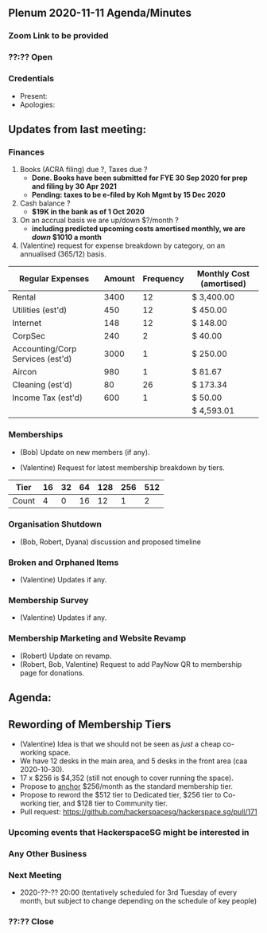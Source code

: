 ## Plenum 2020-11-11 Agenda/Minutes

### Zoom Link to be provided

### ??:?? Open

### Credentials
- Present: 
- Apologies: 

## Updates from last meeting:

### Finances
1. Books (ACRA filing) due ?, Taxes due ?
    - **Done. Books have been submitted for FYE 30 Sep 2020 for prep and filing by 30 Apr 2021**
    - **Pending: taxes to be e-filed by Koh Mgmt by 15 Dec 2020**
2. Cash balance ?
    - **$19K in the bank as of 1 Oct 2020**
3. On an accrual basis we are up/down $?/month ?
    - **including predicted upcoming costs amortised monthly, we are _down_ $1010 a month**
4. (Valentine) request for expense breakdown by category, on an annualised (365/12) basis.

Regular Expenses | Amount | Frequency | Monthly Cost (amortised)
-- | -- | -- | --
Rental | 3400 | 12 | $ 3,400.00
Utilities (est'd) | 450 | 12 | $ 450.00
Internet | 148 | 12 | $ 148.00
CorpSec | 240 | 2 | $ 40.00
Accounting/Corp Services (est'd) | 3000 | 1 | $ 250.00
Aircon | 980 | 1 | $ 81.67
Cleaning (est'd) | 80 | 26 | $ 173.34
Income Tax (est'd) | 600 | 1 | $ 50.00
  |   |   | $ 4,593.01

### Memberships
- (Bob) Update on new members (if any).

- (Valentine) Request for latest membership breakdown by tiers.

Tier | 16 | 32 | 64 | 128 | 256 | 512
-- | -- | -- | -- | -- | -- | --
Count | 4 | 0 | 16 | 12 | 1 | 2

### Organisation Shutdown
- (Bob, Robert, Dyana) discussion and proposed timeline

### Broken and Orphaned Items
- (Valentine) Updates if any.

### Membership Survey
- (Valentine) Updates if any.

### Membership Marketing and Website Revamp
- (Robert) Update on revamp.
- (Robert, Bob, Valentine) Request to add PayNow QR to membership page for donations.

## Agenda:

## Rewording of Membership Tiers
- (Valentine) Idea is that we should not be seen as _just_ a cheap co-working space.
- We have 12 desks in the main area, and 5 desks in the front area (caa 2020-10-30).
- 17 x $256 is $4,352 (still not enough to cover running the space).
- Propose to [anchor](https://en.wikipedia.org/wiki/Anchoring_(cognitive_bias)) $256/month as the standard membership tier.
- Propose to reword the $512 tier to Dedicated tier, $256 tier to Co-working tier, and $128 tier to Community tier.
- Pull request: https://github.com/hackerspacesg/hackerspace.sg/pull/171

### Upcoming events that HackerspaceSG might be interested in

### Any Other Business

### Next Meeting
- 2020-??-?? 20:00 (tentatively scheduled for 3rd Tuesday of every month, but subject to change depending on the schedule of key people)

### ??:?? Close

